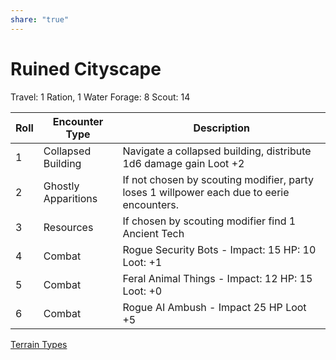 ```yaml
---
share: "true"
---
```




# Ruined Cityscape

Travel: 1 Ration, 1 Water
Forage: 8
Scout: 14

| Roll | Encounter Type | Description |
| ---- | ---- | ---- |
| 1 | Collapsed Building | Navigate a collapsed building, distribute 1d6 damage gain Loot +2 |
| 2 | Ghostly Apparitions | If not chosen by scouting modifier, party loses 1 willpower each due to eerie encounters. |
| 3 | Resources | If chosen by scouting modifier find 1 Ancient Tech |
| 4 | Combat | Rogue Security Bots - Impact: 15 HP: 10 Loot: +1 |
| 5 | Combat | Feral Animal Things - Impact: 12 HP: 15 Loot: +0 |
| 6 | Combat | Rogue AI Ambush - Impact 25 HP Loot +5 |
[Terrain Types](./Terrain%20Types.html)